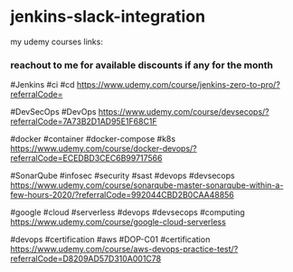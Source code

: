 # jenkins-slack-integration


my udemy courses links:

### reachout to me for available discounts if any for the month ###

#Jenkins #ci #cd https://www.udemy.com/course/jenkins-zero-to-pro/?referralCode=

#DevSecOps #DevOps https://www.udemy.com/course/devsecops/?referralCode=7A73B2D1AD95E1F68C1F

#docker #container #docker-compose #k8s https://www.udemy.com/course/docker-devops/?referralCode=ECEDBD3CEC6B99717566

#SonarQube #infosec #security #sast #devops #devsecops https://www.udemy.com/course/sonarqube-master-sonarqube-within-a-few-hours-2020/?referralCode=992044CBD2B0CAA48856

#google #cloud #serverless #devops #devsecops #computing https://www.udemy.com/course/google-cloud-serverless

#devops #certification #aws #DOP-C01 #certification https://www.udemy.com/course/aws-devops-practice-test/?referralCode=D8209AD57D310A001C78

